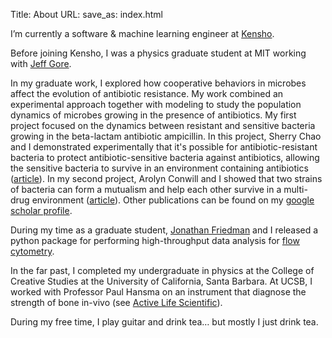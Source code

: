 Title: About
URL: 
save_as: index.html

I’m currently a software & machine learning engineer at [Kensho](https://kensho.com).

Before joining Kensho, I was a physics graduate student at MIT working with [Jeff Gore](http://www.gorelab.org/). 

In my graduate work, I explored how cooperative behaviors in microbes affect the evolution of antibiotic resistance. My work combined an experimental approach together with modeling to study the population dynamics of microbes growing in the presence of antibiotics.  My first project focused on the dynamics between resistant and sensitive bacteria growing in the beta-lactam antibiotic ampicillin. In this project, Sherry Chao and I demonstrated experimentally that it's possible for antibiotic-resistant bacteria to protect antibiotic-sensitive bacteria against antibiotics, allowing the sensitive bacteria to survive in an environment containing antibiotics ([article](http://msb.embopress.org/content/9/1/683.abstract)). In my second project, Arolyn Conwill and I showed that two strains of bacteria can form a mutualism and help each other survive in a multi-drug environment ([article](http://www.pnas.org/content/113/22/6236.short)). Other publications can be found on my [google scholar profile](https://scholar.google.com/citations?user=8ml2E2gAAAAJ&hl=en).

During my time as a graduate student, [Jonathan Friedman](http://yonatanf.com/) and I released a python package for performing high-throughput data analysis for [flow cytometry](http://eyurtsev.github.io/FlowCytometryTools/).

In the far past, I completed my undergraduate in physics at the College of Creative Studies at the University of California, Santa Barbara. At UCSB, I worked with Professor Paul Hansma on an instrument that diagnose the strength of bone in-vivo (see [Active Life Scientific](http://www.activelifescientific.com/)).  

During my free time, I play guitar and drink tea… but mostly I just drink tea.
